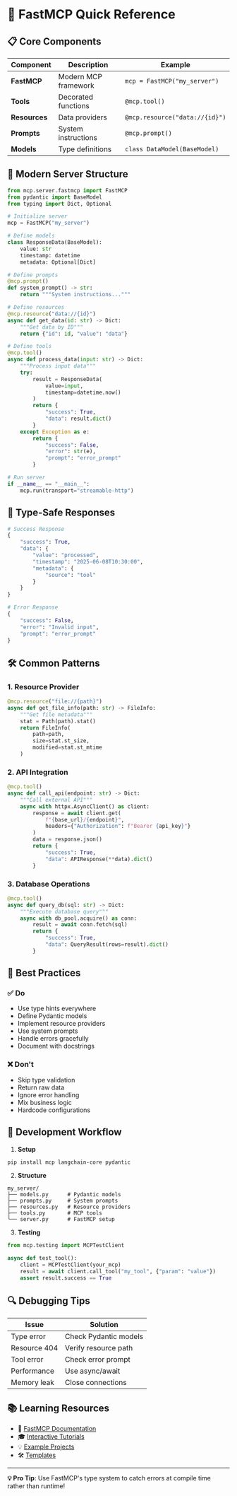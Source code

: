 # 🚀 FastMCP Quick Reference

## 📋 Core Components

| Component | Description | Example |
|-----------|-------------|---------|
| **FastMCP** | Modern MCP framework | `mcp = FastMCP("my_server")` |
| **Tools** | Decorated functions | `@mcp.tool()` |
| **Resources** | Data providers | `@mcp.resource("data://{id}")` |
| **Prompts** | System instructions | `@mcp.prompt()` |
| **Models** | Type definitions | `class DataModel(BaseModel)` |

## 🔧 Modern Server Structure

```python
from mcp.server.fastmcp import FastMCP
from pydantic import BaseModel
from typing import Dict, Optional

# Initialize server
mcp = FastMCP("my_server")

# Define models
class ResponseData(BaseModel):
    value: str
    timestamp: datetime
    metadata: Optional[Dict]

# Define prompts
@mcp.prompt()
def system_prompt() -> str:
    return """System instructions..."""

# Define resources
@mcp.resource("data://{id}")
async def get_data(id: str) -> Dict:
    """Get data by ID"""
    return {"id": id, "value": "data"}

# Define tools
@mcp.tool()
async def process_data(input: str) -> Dict:
    """Process input data"""
    try:
        result = ResponseData(
            value=input,
            timestamp=datetime.now()
        )
        return {
            "success": True,
            "data": result.dict()
        }
    except Exception as e:
        return {
            "success": False,
            "error": str(e),
            "prompt": "error_prompt"
        }

# Run server
if __name__ == "__main__":
    mcp.run(transport="streamable-http")
```

## 📨 Type-Safe Responses

```python
# Success Response
{
    "success": True,
    "data": {
        "value": "processed",
        "timestamp": "2025-06-08T10:30:00",
        "metadata": {
            "source": "tool"
        }
    }
}

# Error Response
{
    "success": False,
    "error": "Invalid input",
    "prompt": "error_prompt"
}
```

## 🛠️ Common Patterns

### 1. Resource Provider
```python
@mcp.resource("file://{path}")
async def get_file_info(path: str) -> FileInfo:
    """Get file metadata"""
    stat = Path(path).stat()
    return FileInfo(
        path=path,
        size=stat.st_size,
        modified=stat.st_mtime
    )
```

### 2. API Integration
```python
@mcp.tool()
async def call_api(endpoint: str) -> Dict:
    """Call external API"""
    async with httpx.AsyncClient() as client:
        response = await client.get(
            f"{base_url}/{endpoint}",
            headers={"Authorization": f"Bearer {api_key}"}
        )
        data = response.json()
        return {
            "success": True,
            "data": APIResponse(**data).dict()
        }
```

### 3. Database Operations
```python
@mcp.tool()
async def query_db(sql: str) -> Dict:
    """Execute database query"""
    async with db_pool.acquire() as conn:
        result = await conn.fetch(sql)
        return {
            "success": True,
            "data": QueryResult(rows=result).dict()
        }
```

## 🔐 Best Practices

### ✅ Do
- Use type hints everywhere
- Define Pydantic models
- Implement resource providers
- Use system prompts
- Handle errors gracefully
- Document with docstrings

### ❌ Don't
- Skip type validation
- Return raw data
- Ignore error handling
- Mix business logic
- Hardcode configurations

## 🚀 Development Workflow

1. **Setup**
```bash
pip install mcp langchain-core pydantic
```

2. **Structure**
```
my_server/
├── models.py      # Pydantic models
├── prompts.py     # System prompts
├── resources.py   # Resource providers
├── tools.py       # MCP tools
└── server.py      # FastMCP setup
```

3. **Testing**
```python
from mcp.testing import MCPTestClient

async def test_tool():
    client = MCPTestClient(your_mcp)
    result = await client.call_tool("my_tool", {"param": "value"})
    assert result.success == True
```

## 🔍 Debugging Tips

| Issue | Solution |
|-------|----------|
| Type error | Check Pydantic models |
| Resource 404 | Verify resource path |
| Tool error | Check error prompt |
| Performance | Use async/await |
| Memory leak | Close connections |

## 📚 Learning Resources

- 📖 [FastMCP Documentation](https://mcp.dev/fastmcp)
- 🎓 [Interactive Tutorials](../notebooks/)
- 💡 [Example Projects](../examples/)
- 🛠️ [Templates](../templates/)

---

**💡 Pro Tip**: Use FastMCP's type system to catch errors at compile time rather than runtime! 